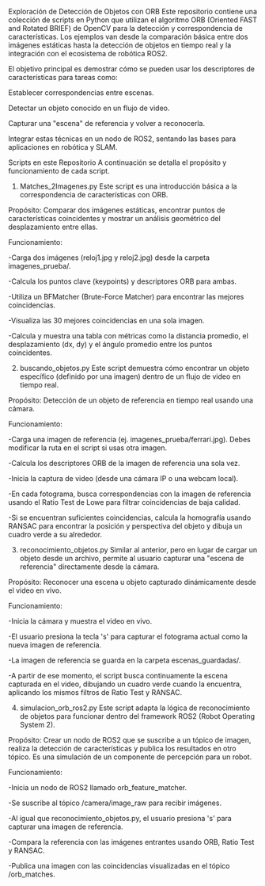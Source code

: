 Exploración de Detección de Objetos con ORB
Este repositorio contiene una colección de scripts en Python que utilizan el algoritmo ORB (Oriented FAST and Rotated BRIEF) de OpenCV para la detección y correspondencia de características. Los ejemplos van desde la comparación básica entre dos imágenes estáticas hasta la detección de objetos en tiempo real y la integración con el ecosistema de robótica ROS2.

El objetivo principal es demostrar cómo se pueden usar los descriptores de características para tareas como:

Establecer correspondencias entre escenas.

Detectar un objeto conocido en un flujo de video.

Capturar una "escena" de referencia y volver a reconocerla.

Integrar estas técnicas en un nodo de ROS2, sentando las bases para aplicaciones en robótica y SLAM.

Scripts en este Repositorio
A continuación se detalla el propósito y funcionamiento de cada script.

1. Matches_2Imagenes.py
Este script es una introducción básica a la correspondencia de características con ORB.

Propósito: Comparar dos imágenes estáticas, encontrar puntos de características coincidentes y mostrar un análisis geométrico del desplazamiento entre ellas.

Funcionamiento:

-Carga dos imágenes (reloj1.jpg y reloj2.jpg) desde la carpeta imagenes_prueba/.

-Calcula los puntos clave (keypoints) y descriptores ORB para ambas.

-Utiliza un BFMatcher (Brute-Force Matcher) para encontrar las mejores coincidencias.

-Visualiza las 30 mejores coincidencias en una sola imagen.

-Calcula y muestra una tabla con métricas como la distancia promedio, el desplazamiento (dx, dy) y el ángulo promedio entre los puntos coincidentes.

2. buscando_objetos.py
Este script demuestra cómo encontrar un objeto específico (definido por una imagen) dentro de un flujo de video en tiempo real.

Propósito: Detección de un objeto de referencia en tiempo real usando una cámara.

Funcionamiento:

-Carga una imagen de referencia (ej. imagenes_prueba/ferrari.jpg). Debes modificar la ruta en el script si usas otra imagen.

-Calcula los descriptores ORB de la imagen de referencia una sola vez.

-Inicia la captura de video (desde una cámara IP o una webcam local).

-En cada fotograma, busca correspondencias con la imagen de referencia usando el Ratio Test de Lowe para filtrar coincidencias de baja calidad.

-Si se encuentran suficientes coincidencias, calcula la homografía usando RANSAC para encontrar la posición y perspectiva del objeto y dibuja un cuadro verde a su alrededor.

3. reconocimiento_objetos.py
Similar al anterior, pero en lugar de cargar un objeto desde un archivo, permite al usuario capturar una "escena de referencia" directamente desde la cámara.

Propósito: Reconocer una escena u objeto capturado dinámicamente desde el video en vivo.

Funcionamiento:

-Inicia la cámara y muestra el video en vivo.

-El usuario presiona la tecla 's' para capturar el fotograma actual como la nueva imagen de referencia.

-La imagen de referencia se guarda en la carpeta escenas_guardadas/.

-A partir de ese momento, el script busca continuamente la escena capturada en el video, dibujando un cuadro verde cuando la encuentra, aplicando los mismos filtros de Ratio Test y RANSAC.

4. simulacion_orb_ros2.py
Este script adapta la lógica de reconocimiento de objetos para funcionar dentro del framework ROS2 (Robot Operating System 2).

Propósito: Crear un nodo de ROS2 que se suscribe a un tópico de imagen, realiza la detección de características y publica los resultados en otro tópico. Es una simulación de un componente de percepción para un robot.

Funcionamiento:

-Inicia un nodo de ROS2 llamado orb_feature_matcher.

-Se suscribe al tópico /camera/image_raw para recibir imágenes.

-Al igual que reconocimiento_objetos.py, el usuario presiona 's' para capturar una imagen de referencia.

-Compara la referencia con las imágenes entrantes usando ORB, Ratio Test y RANSAC.

-Publica una imagen con las coincidencias visualizadas en el tópico /orb_matches.
